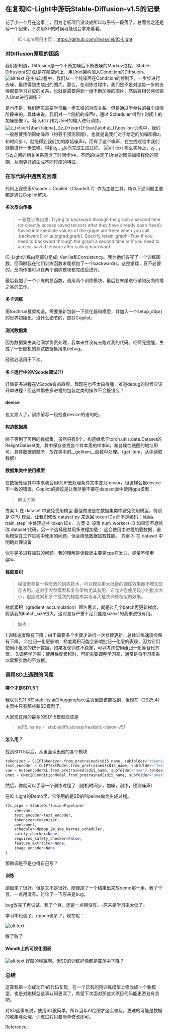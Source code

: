 ## 在复现IC-Light中游玩Stable-Diffusion-v1.5的记录

花了小一个月在这事上，因为老板项目没谈成所以似乎告一段落了。总而言之还是写一个记录，下次用SD的时候可能也会拿来看看。

> IC-Light项目主页：https://github.com/lllyasviel/IC-Light


### 对Diffusion原理的困惑

我们都知道，Diffusion是一个不断加噪后不断去噪的Markov过程，Stable-Diffusion(SD)就是在隐空间上，用Unet架构加入Condition的Diffsuion。
![alt text](https://cdn.jsdelivr.net/gh/XllDife/MarkdownRepo@_md2zhihu/asset/IC-Light/image.png)
在生成过程中，我们从一个纯噪声在Condition的控制下，一步步进行去噪，最终得到生成出的图片。那么，在训练过程中，我们是不是对这每一步的去噪都要学习对应的关系，也就是需要得到一组不断加噪的图片，然后将相邻两张输入Unet进行训练？

是也不是，我们确实需要学习每一步去噪的对应关系。但是通过学单独的每个加噪阶段来的。具体来说，我们对一个随机的噪声$\epsilon$，通过 Scheduler 得到 t 时间上的加噪图像 $z_t$，将 $z_t$和 $t$ 作为Unet的输入进行训练。
<img src="https://www.zhihu.com/equation?tex=z_t%3D%5Csqrt%7B%5Cbar%7B%5Calpha%7D_t%7Dz_0%2B%5Csqrt%7B1-%5Cbar%7B%5Calpha%7D_t%7D%5Cepsilon" alt="z_t=\sqrt{\bar{\alpha}_t}z_0+\sqrt{1-\bar{\alpha}_t}\epsilon" class="ee_img tr_noresize" eeimg="1">
训练中，我们一般想要预测原始噪声（约等于预测原图），也就是说我们对于给定的加噪图像$z_t$和时间步 $t$，就能得到我们加的原始噪声$\epsilon$。而有了这个噪声，在生成过程中我们就能进行一步去噪，得到$z_{t-1}$从而完成生成过程。
![alt text](https://cdn.jsdelivr.net/gh/XllDife/MarkdownRepo@_md2zhihu/asset/IC-Light/image-1.png)
那么实际上，$z_{t-1}$与$z_t$之间的相关关系蕴含于时间步$t$中。不同的$t$决定了Unet对图像加噪程度的预期，从而更好的生成不同尺度的特征。

### 在写代码中遇到的困难

代码上我使用Vscode + Copilot（Claude3.7）作为主要工具。所以下述问题主要都是通过Copilot解决。

#### 多次反向传播

> 一致性训练出错: Trying to backward through the graph a second time (or directly access saved tensors after they have already been freed). Saved intermediate values of the graph are freed when you call .backward() or autograd.grad(). Specify retain_graph=True if you need to backward through the graph a second time or if you need to access saved tensors after calling backward.


IC-Light训练由两部分组成: Vanilla和Consistency。我为他们各写了一个训练函数，但同时我在他们训练函数末尾都加了一个backward()。这是错误，且不必要的。反向传播可以在两个训练模块都完成后进行。

最后我加了一个训练的总函数，调用两个训练模块，最后在末尾进行诸如反向传播之类的工作。

#### 多卡训练

用torchrun框架构造。需要重新包装一下优化器和模型，并加入一个setup_ddp()的世界初始化。没什么细节的，照抄Copilot。

#### 测试数据集

因为数据集由其他同学负责处理，我本来并没有去跑过我的代码。经师兄提醒，生成了一份随机的测试数据集用来debug。

经验必活用于下次。

#### 多卡运行中的VScode调试(?)

好像要多进程在VScode有点麻烦。我现在也不太搞得懂，难道debug的时候应该开单进程？但这样那些多进程的包装之类的操作不会报错么？

#### device

也太烦人了，训练前写一段检查device的语句吧。

#### 构造数据集

终于等到了可用的数据集，虽然只有6个。构造继承于torch.utils.data.Dataset的RelightDataset类，其中保存查找各个样本用的样本id，和各属性贴图的地址即可。具体数据的赋予，放在类中的__getitem__函数中处理。（get item，从中读取数据）

#### 数据集类中使用模型

在数据处理其中本来我会用CLIP去处理条件文本变为tensor，但这样会报device不一致的错误。Copilot的建议是让我尽量不要在dataset类中使用gpu模型：

> 解决方案

方案 1: 在 dataset 中避免使用模型
最佳做法是在数据集类中避免使用模型，特别是 GPU 模型。让我们修改 dataset.py 来返回 token IDs 而不是编码：`然后在`train_step` 中处理这些 token IDs：
方案 2: 设置 num_workers=0
如果您不想修改 dataset 代码，另一个选择是禁用多进程加载：
这会使用主进程加载数据，避免模型在工作进程中使用的问题，但会降低数据加载性能。
方案 3: 在 dataset 中明确处理设备

似乎是多进程加载的问题。我的理解是读数据主要是cpu在发力，尽量不使用gpu。

#### 梯度累积

> 梯度累积是一种有效的训练技术，可以模拟更大批量的训练效果而不增加显存占用。这对于大型模型和复杂架构尤其有用，它允许您使用较小的批次大小，但通过累积多个批次的梯度来实现与大批次训练相似的效果。


梯度累积（gradient_accumulation）顾名思义，就是过几个batch再更新梯度，假装我的batch_size很大。这对显存严重不足只能跑size=1的我来说很有用。

> 缺点：

1.训练速度略有下降：由于需要多个步骤才进行一次参数更新，总体训练速度会略有下降。
2.批归一化层影响：梯度累积可能会影响批归一化层的表现，因为它们使用小批次的统计数据。如果发现训练不稳定，可以考虑使用组归一化等替代方案。
3.调整学习率：使用梯度累积时，可能需要调整学习率，通常是将学习率乘以累积步数的平方根。

### 调用SD上遇到的问题

#### 哪个才是SD1.5？

我以为SD1.5在stability.ai的huggingface主页里应该能找到，但现在（2025.4）主页中只有那些新SD模型了。

大家现在用的最多的SD1.5模型应该是

> sd15_name = 'stablediffusionapi/realistic-vision-v51'


#### 怎么用？

找到SD1.5以后，从里面读出他的各个模块

```python
tokenizer = CLIPTokenizer.from_pretrained(sd15_name, subfolder="tokenizer")
text_encoder = CLIPTextModel.from_pretrained(sd15_name, subfolder="text_encoder").to(device=device, dtype=dtype)
vae = AutoencoderKL.from_pretrained(sd15_name, subfolder="vae").to(device=device, dtype=dtype)
unet = UNet2DConditionModel.from_pretrained(sd15_name, subfolder="unet").to(device=device, dtype=dtype)
```

然后，你就可以手写一个训练过程了（随机时间步，加噪，训练，预测噪声）

在IC-Light的Demo里，它使用的是SD的Pipeline做为生成过程。

```python
t2i_pipe = StableDiffusionPipeline(
    vae=vae,
    text_encoder=text_encoder,
    tokenizer=tokenizer,
    unet=unet,
    scheduler=dpmpp_2m_sde_karras_scheduler,
    safety_checker=None,
    requires_safety_checker=False,
    feature_extractor=None,
    image_encoder=None
)
```

那微调是不是也得自己写？

#### 训练

跑起来了很好，但是又不是很好。随便跑了一个结果出来放demo那一用，我了个豆，一点用没有。讨论了一下原来是bug。

bug改完了再试试，我了个豆，还是一点用没有。-原来是学习率太低了。

学习率也调了，epoch也多了，现在呢：

![alt text](https://cdn.jsdelivr.net/gh/XllDife/MarkdownRepo@_md2zhihu/asset/IC-Light/11931ff235b8c39f6ddd4c31ec2305d4.png)

散了散了

#### Wandb上的可视化图表

![alt text](https://cdn.jsdelivr.net/gh/XllDife/MarkdownRepo@_md2zhihu/asset/IC-Light/dcdfd56c2f5a743f9e2166c58c6ee178.png)
好酷的弹跳啊。但SD的训练好像都是震荡中下降？

### 总结

这算我第一次成功(?)的代码复现，在一个已有的预训练模型上修改成一个新模型，也是对跑模型这事认知更深了，希望下次面对那些大项目代码能更游刃有余吧。

对SD这事来说，使用SD很简单，所以当年AI绘图才这么普及，更难的可能是数据的收集与处理，训练过程只要简单修改即可。



Reference:

